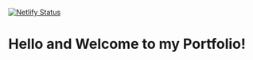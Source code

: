 [![Netlify Status](https://api.netlify.com/api/v1/badges/3f8f1dc5-02c5-4bf8-bb81-e4f09f942660/deploy-status)](https://app.netlify.com/sites/judith-cbf-portfolio/deploys)


# Hello and Welcome to my Portfolio!
